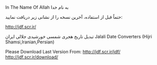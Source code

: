 In The Name Of Allah به نام خدا

حتماً قبل از استفاده، آخرین نسخه را از نشانی زیر دریافت نمایید:

http://jdf.scr.ir/


تبدیل تاریخ هجری شمسی خورشیدی جلالی ایران
Jalali Date Converters (Hijri Shamsi,Iranian,Persian)


 Please Download Last Version From:
  http://jdf.scr.ir/jdf/
   http://jdf.scr.ir/download/
